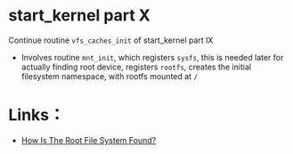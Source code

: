 # **start\_kernel part X**

Continue routine `vfs_caches_init` of start\_kernel part IX

* Involves routine `mnt_init`, which registers `sysfs`, this is needed later for actually finding root device, registers `rootfs`, creates the initial filesystem namespace, with rootfs mounted at `/`

# Links：

* [How Is The Root File System Found?](https://kernelnewbies.org/RootFileSystem)



